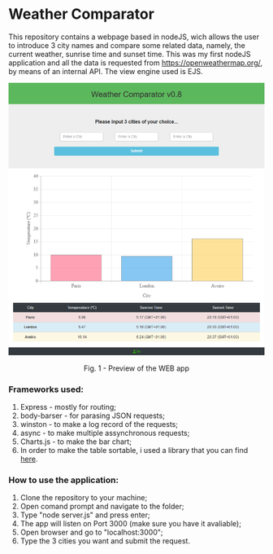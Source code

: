 # Weather Comparator

This repository contains a webpage based in nodeJS, wich allows the user to introduce 3 city names and compare some related data, namely, the current weather, sunrise time and sunset time.
This was my first nodeJS application and all the data is requested from https://openweathermap.org/, by means of an internal API. The view engine used is EJS.

<p align="center">
<img src="preview3.PNG" width="600px">
 <figcaption> <p align="center">Fig. 1 - Preview of the WEB app </p></figcaption>
 </p>


### Frameworks used:
1. Express - mostly for routing;
2. body-barser - for parasing JSON requests;
3. winston - to make a log record of the requests;
4. async - to make multiple assynchronous requests;
5. Charts.js - to make the bar chart;
6. In order to make the table sortable, i used a library that you can find [here](https://www.kryogenix.org/code/browser/sorttable/).

### How to use the application:
1. Clone the repository to your machine;
2. Open comand prompt and navigate to the folder;
3. Type "node server.js" and press enter;
4. The app will listen on Port 3000 (make sure you have it avaliable);
5. Open browser and go to "localhost:3000";
6. Type the 3 cities you want and submit the request.
